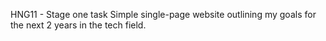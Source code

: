 HNG11 - Stage one task
Simple single-page website outlining my goals for the next 2 years in the tech field.